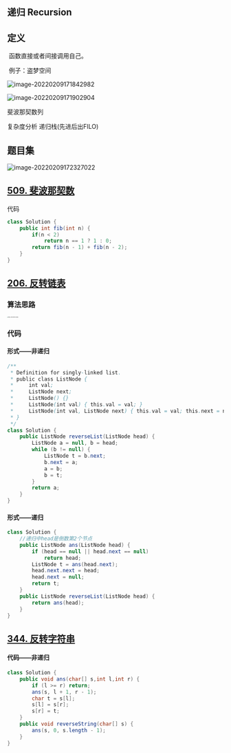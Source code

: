 ## 递归 Recursion

## 定义

​		函数直接或者间接调用自己。

​		例子：盗梦空间 

![image-20220209171842982](C:\Users\app\AppData\Roaming\Typora\typora-user-images\image-20220209171842982.png)

![image-20220209171902904](C:\Users\app\AppData\Roaming\Typora\typora-user-images\image-20220209171902904.png)

斐波那契数列

复杂度分析 递归栈(先进后出FILO)

## 题目集

![image-20220209172327022](C:\Users\app\AppData\Roaming\Typora\typora-user-images\image-20220209172327022.png)

## [509. 斐波那契数](https://leetcode-cn.com/problems/fibonacci-number/)

代码

```java
class Solution {
    public int fib(int n) {
        if(n < 2)
            return n == 1 ? 1 : 0;
        return fib(n - 1) + fib(n - 2);
    }
}
```

## [206. 反转链表](https://leetcode-cn.com/problems/reverse-linked-list/)

### 算法思路

<img src="C:\Users\app\Desktop\IMG_20220209_173608.jpg" alt="IMG_20220209_173608" style="zoom: 15%;" />

### 代码

#### 形式——非递归

```java
/**
 * Definition for singly-linked list.
 * public class ListNode {
 *     int val;
 *     ListNode next;
 *     ListNode() {}
 *     ListNode(int val) { this.val = val; }
 *     ListNode(int val, ListNode next) { this.val = val; this.next = next; }
 * }
 */
class Solution {
    public ListNode reverseList(ListNode head) {
        ListNode a = null, b = head;
        while (b != null) {
            ListNode t = b.next;
            b.next = a;
            a = b;
            b = t;
        }
        return a;
    }
}
```

#### 形式——递归

```java
class Solution {
    //递归中head是倒数第2个节点
    public ListNode ans(ListNode head) {
        if (head == null || head.next == null)
            return head;
        ListNode t = ans(head.next);
        head.next.next = head;
        head.next = null;
        return t;
    }
    public ListNode reverseList(ListNode head) {
        return ans(head);
    }
}
```

## [344. 反转字符串](https://leetcode-cn.com/problems/reverse-string/)

#### 代码——非递归

```java
class Solution {
    public void ans(char[] s,int l,int r) {
        if (l >= r) return;
        ans(s, l + 1, r - 1);
        char t = s[l];
        s[l] = s[r];
        s[r] = t;
    }
    public void reverseString(char[] s) {
        ans(s, 0, s.length - 1);
    }
}
```

